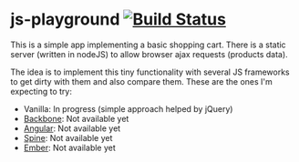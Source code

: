 js-playground [![Build Status](https://travis-ci.org/PaquitoSoft/js-playground.png)](https://travis-ci.org/PaquitoSoft/js-playground)
=============

This is a simple app implementing a basic shopping cart.
There is a static server (written in nodeJS) to allow browser ajax requests (products data).

The idea is to implement this tiny functionality with several JS frameworks to get dirty with them and also compare them.
These are the ones I'm expecting to try:

  + Vanilla: In progress (simple approach helped by jQuery)
  + [Backbone](http://backbonejs.org/): Not available yet
  + [Angular](http://angularjs.org): Not available yet
  + [Spine](http://spinejs.com/): Not available yet
  + [Ember](http://emberjs.com/): Not available yet